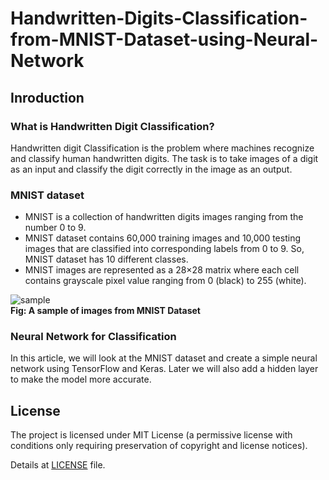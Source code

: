 # Handwritten-Digits-Classification-from-MNIST-Dataset-using-Neural-Network

## Inroduction

### What is Handwritten Digit Classification?
Handwritten digit Classification is the problem where machines recognize and classify human handwritten digits. The task is to take images of a digit as an input and classify the digit correctly in the image as an output.

### MNIST dataset
* MNIST is a collection of handwritten digits images ranging from the number 0 to 9. 
* MNIST dataset contains 60,000 training images and 10,000 testing images that are classified into corresponding labels from 0 to 9. So, MNIST dataset has 10 different classes.
* MNIST images are represented as a 28×28 matrix where each cell contains grayscale pixel value ranging from 0 (black) to 255 (white).

![sample](https://github.com/afrin110203/Handwritten-Digits-Classification-from-MNIST-Dataset-using-Deep-Learning/assets/7861918/da98c0a3-318b-4db2-a154-c25007c4f0fd)  
  **Fig: A sample of images from MNIST Dataset**

### Neural Network for Classification 

In this article, we will look at the MNIST dataset and create a simple neural network using TensorFlow and Keras. Later we will also add a hidden layer to make the model more accurate.

## License
The project is licensed under MIT License (a permissive license with conditions only requiring preservation of copyright and license notices).

Details at [LICENSE](https://github.com/afrin110203/Handwritten-Digits-Classification-from-MNIST-Dataset-using-Neural-Network/blob/main/LICENSE) file.
